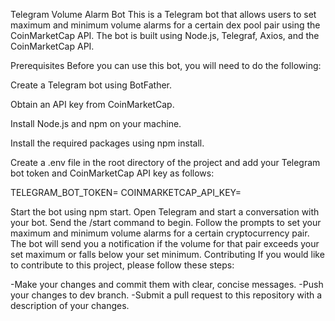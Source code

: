 Telegram Volume Alarm Bot
This is a Telegram bot that allows users to set maximum and minimum volume alarms for a certain dex pool pair using the CoinMarketCap API. The bot is built using Node.js, Telegraf, Axios, and the CoinMarketCap API.

Prerequisites
Before you can use this bot, you will need to do the following:

Create a Telegram bot using BotFather.

Obtain an API key from CoinMarketCap.

Install Node.js and npm on your machine.

Install the required packages using npm install.

Create a .env file in the root directory of the project and add your Telegram bot token and CoinMarketCap API key as follows:


TELEGRAM_BOT_TOKEN=<your-telegram-bot-token>
COINMARKETCAP_API_KEY=<your-coinmarketcap-api-key>

  
Start the bot using npm start.
Open Telegram and start a conversation with your bot.
Send the /start command to begin.
Follow the prompts to set your maximum and minimum volume alarms for a certain cryptocurrency pair.
The bot will send you a notification if the volume for that pair exceeds your set maximum or falls below your set minimum.
Contributing
If you would like to contribute to this project, please follow these steps:

-Make your changes and commit them with clear, concise messages.
-Push your changes to dev branch.
-Submit a pull request to this repository with a description of your changes.

  

